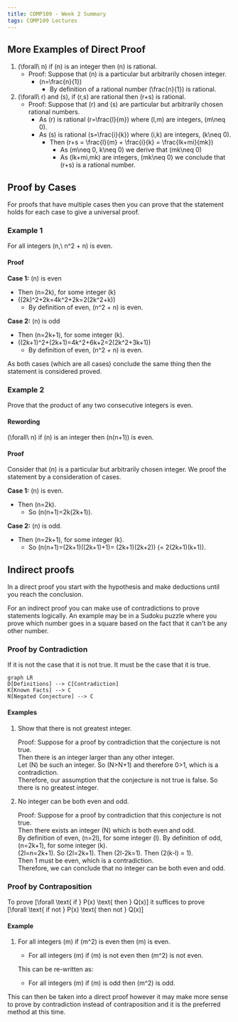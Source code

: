 ```yaml
---
title: COMP109 - Week 2 Summary
tags: COMP109 Lectures
---
```

## More Examples of Direct Proof
1. \(\forall\ n\) if \(n\) is an integer then \(n\) is rational. 
	* Proof: Suppose that \(n\) is a particular but arbitrarily chosen integer.
		* \(n=\frac{n}{1}\)
			* By definition of a rational number \(\frac{n}{1}\) is rational.
1. \(\forall\ r\) and \(s\), if \(r,s\) are rational then \(r+s\) is rational.
	* Proof: Suppose that \(r\) and \(s\) are particular but arbitrarily chosen rational numbers.
		* As \(r\) is rational \(r=\frac{l}{m}\) where \(l,m\) are integers, \(m\neq 0\).
		* As \(s\) is rational \(s=\frac{i}{k}\) where \(i,k\) are integers, \(k\neq 0\).
			* Then \(r+s = \frac{l}{m} + \frac{i}{k} = \frac{lk+mi}{mk}\)
				* As \(m\neq 0, k\neq 0\) we derive that \(mk\neq 0\)
				* As \(lk+mi,mk\) are integers, \(mk\neq 0\) we conclude that \(r+s\) is a rational number. 

## Proof by Cases
For proofs that have multiple cases then you can prove that the statement holds for each case to give a universal proof.

### Example 1
For all integers \(n,\ n^2 + n\) is even.

#### Proof
**Case 1:** \(n\) is even  

* Then \(n=2k\), for some integer \(k\)  
* \((2k)^2+2k=4k^2+2k=2(2k^2+k)\)
	* By definition of even, \(n^2 + n\) is even. 

**Case 2:** \(n\) is odd

* Then \(n=2k+1\), for some integer \(k\).
* \((2k+1)^2+(2k+1)=4k^2+6k+2=2(2k^2+3k+1)\)
	* By definition of even, \(n^2 + n\) is even. 
	
As both cases (which are all cases) conclude the same thing then the statement is considered proved.

### Example 2
Prove that the product of any two consecutive integers is even. 

#### Rewording
\(\forall\ n\) if \(n\) is an integer then \(n(n+1)\) is even. 

#### Proof
Consider that \(n\) is a particular but arbitrarily chosen integer. We proof the statement by a consideration of cases.

**Case 1:** \(n\) is even.

* Then \(n=2k\).
	* So \(n(n+1)=2k(2k+1)\).

**Case 2:** \(n\) is odd.
	
* Then \(n=2k+1\), for some integer \(k\).
	* So \(n(n+1)=(2k+1)((2k+1)+1)= (2k+1)(2k+2)\) \(= 2(2k+1)(k+1)\).

## Indirect proofs
In a direct proof you start with the hypothesis and make deductions until you reach the conclusion.

For an indirect proof you can make use of contradictions to prove statements logically. An example may be in a Sudoku puzzle where you prove which number goes in a square based on the fact that it can't be any other number.

### Proof by Contradiction
If it is not the case that it is not true. It must be the case that it is true.

```mermaid
graph LR
D[Definitions] --> C[Contradiction]
K[Known Facts] --> C
N[Negated Conjecture] --> C
```

#### Examples
1. Show that there is not greatest integer.

	Proof: Suppose for a proof by contradiction that the conjecture is not true.  
	Then there is an integer larger than any other integer.  
	Let \(N\) be such an integer.
	So \(N>N+1\) and therefore 0>1, which is a contradiction.  
	Therefore, our  assumption that the conjecture is not true is false. So there is no greatest integer.
2. No integer can be both even and odd.
	
	Proof: Suppose for a proof by contradiction that this conjecture is not true.  
	Then there exists an integer \(N\) which is both even and odd.  
	By definition of even, \(n=2l\), for some integer \(l\). 
	By definition of odd, \(n=2k+1\), for some integer \(k\).  
	\(2l=n=2k+1\). So \(2l=2k+1\). Then \(2l-2k=1\). Then \(2(k-l) = 1\).  
	Then 1 must be even, which is a contradiction.  
	Therefore, we can conclude that no integer can be both even and odd.

### Proof by Contraposition
To prove 
\[\forall \text{ if } P(x) \text{ then } Q(x)\]
it suffices to prove  
\[\forall \text{ if not } P(x) \text{ then not } Q(x)\]

#### Example
1. For all integers \(m\) if \(m^2\) is even then \(m\) is even.
	* For all integers \(m\) if \(m\) is not even then \(m^2\) is not even.
	
	This can be re-written as:
	
	* For all integers \(m\) if \(m\) is odd then \(m^2\) is odd.

This can then be taken into a direct proof however it may make more sense to prove by contradiction instead of contraposition and it is the preferred method at this time.
